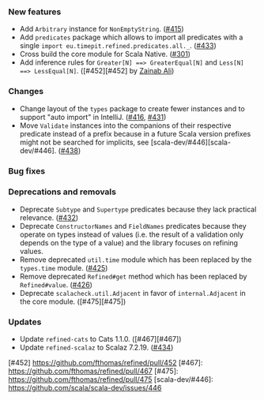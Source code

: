 ### New features

* Add `Arbitrary` instance for `NonEmptyString`. ([#415][#415])
* Add `predicates` package which allows to import all predicates
  with a single `import eu.timepit.refined.predicates.all._`.
  ([#433][#433])
* Cross build the core module for Scala Native. ([#301][#301])
* Add inference rules for `Greater[N] ==> GreaterEqual[N]` and
  `Less[N] ==> LessEqual[N]`. ([#452][#452] by [Zainab Ali][zainab-ali])

### Changes

* Change layout of the `types` package to create fewer instances and to
  support "auto import" in IntelliJ. ([#416][#416], [#431][#431]) 
* Move `Validate` instances into the companions of their respective
  predicate instead of a prefix because in a future Scala version
  prefixes might not be searched for implicits, see
  [scala-dev/#446][scala-dev/#446]. ([#438][#438])

### Bug fixes

### Deprecations and removals

* Deprecate `Subtype` and `Supertype` predicates because they lack
  practical relevance. ([#432][#432])
* Deprecate `ConstructorNames` and `FieldNames` predicates because they
  operate on types instead of values (i.e. the result of a validation
  only depends on the type of a value) and the library focuses on
  refining values.
* Remove deprecated `util.time` module which has been replaced by
  the `types.time` module. ([#425][#425])
* Remove deprecated `Refined#get` method which has been replaced by
  `Refined#value`. ([#426][#426])
* Deprecate `scalacheck.util.Adjacent` in favor of `internal.Adjacent`
  in the core module. ([#475][#475])

### Updates

* Update `refined-cats` to Cats 1.1.0. ([#467][#467])
* Update `refined-scalaz` to Scalaz 7.2.19. ([#434][#434])

[#301]: https://github.com/fthomas/refined/pull/301
[#415]: https://github.com/fthomas/refined/pull/415
[#416]: https://github.com/fthomas/refined/issues/416
[#425]: https://github.com/fthomas/refined/pull/425
[#426]: https://github.com/fthomas/refined/pull/426
[#431]: https://github.com/fthomas/refined/pull/431
[#432]: https://github.com/fthomas/refined/pull/432
[#433]: https://github.com/fthomas/refined/pull/433
[#434]: https://github.com/fthomas/refined/pull/434
[#438]: https://github.com/fthomas/refined/pull/438
[#452] https://github.com/fthomas/refined/pull/452
[#467]: https://github.com/fthomas/refined/pull/467
[#475]: https://github.com/fthomas/refined/pull/475
[scala-dev/#446]: https://github.com/scala/scala-dev/issues/446

[zainab-ali]: https://github.com/zainab-ali
